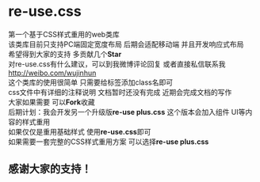 # re-use.css
第一个基于CSS样式重用的web类库<br/>
该类库目前只支持PC端固定宽度布局 后期会适配移动端 并且开发响应式布局<br/>
希望得到大家的支持 多贡献几个<strong>Star</strong><br/>
对re-use.css有什么建议，可以到我微博评论回复 或者直接私信联系我 http://weibo.com/wujinhun<br/>
这个类库的使用很简单 只需要给标签添加class名即可<br/>
css文件中有详细的注释说明 文档暂时还没有完成 近期会完成文档的写作<br/>
大家如果需要 可以<strong>Fork</strong>收藏<br/>
后期计划：我会开发另一个升级版<strong>re-use plus.css</strong> 这个版本会加入组件 UI等内容的样式重用<br/>
如果仅仅是重用基础样式 使用<strong>re-use.css</strong>即可<br/>
如果需要一套完整的CSS样式重用方案 可以选择<strong>re-use plus.css</strong><br/>
## 感谢大家的支持！
